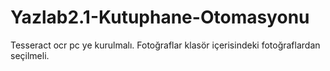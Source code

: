 # Yazlab2.1-Kutuphane-Otomasyonu
Tesseract ocr pc ye kurulmalı.
Fotoğraflar klasör içerisindeki fotoğraflardan seçilmeli. 
